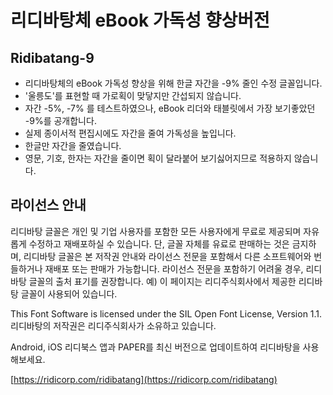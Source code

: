 # 리디바탕체 eBook 가독성 향상버전

## Ridibatang-9
- 리디바탕체의 eBook 가독성 향상을 위해 한글 자간을 -9% 줄인 수정 글꼴입니다.
- '울릉도'를 표현할 때 가로획이 맞닿지만 간섭되지 않습니다.
- 자간 -5%, -7% 를 테스트하였으나, eBook 리더와 태블릿에서 가장 보기좋았던 -9%를 공개합니다.
- 실제 종이서적 편집시에도 자간을 줄여 가독성을 높입니다.
- 한글만 자간을 줄였습니다.
- 영문, 기호, 한자는 자간을 줄이면 획이 달라붙어 보기싫어지므로 적용하지 않습니다.

## 라이선스 안내
리디바탕 글꼴은 개인 및 기업 사용자를 포함한 모든 사용자에게 무료로 제공되며 자유롭게 수정하고 재배포하실 수 있습니다. 단, 글꼴 자체를 유료로 판매하는 것은 금지하며, 리디바탕 글꼴은 본 저작권 안내와 라이선스 전문을 포함해서 다른 소프트웨어와 번들하거나 재배포 또는 판매가 가능합니다. 라이선스 전문을 포함하기 어려울 경우, 리디바탕 글꼴의 출처 표기를 권장합니다. 예) 이 페이지는 리디주식회사에서 제공한 리디바탕 글꼴이 사용되어 있습니다.

This Font Software is licensed under the SIL Open Font License, Version 1.1.
리디바탕의 저작권은 리디주식회사가 소유하고 있습니다.

Android, iOS 리디북스 앱과 PAPER를 최신 버전으로 업데이트하여 리디바탕을 사용해보세요.

[https://ridicorp.com/ridibatang](https://ridicorp.com/ridibatang)
